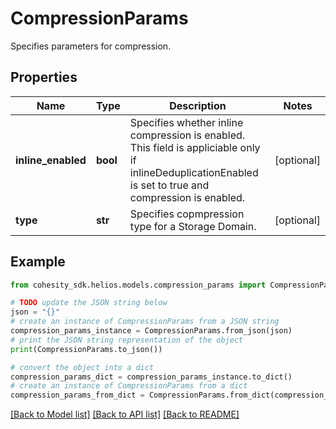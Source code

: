 # CompressionParams

Specifies parameters for compression.

## Properties

Name | Type | Description | Notes
------------ | ------------- | ------------- | -------------
**inline_enabled** | **bool** | Specifies whether inline compression is enabled. This field is appliciable only if inlineDeduplicationEnabled is set to true and compression is enabled. | [optional] 
**type** | **str** | Specifies copmpression type for a Storage Domain. | [optional] 

## Example

```python
from cohesity_sdk.helios.models.compression_params import CompressionParams

# TODO update the JSON string below
json = "{}"
# create an instance of CompressionParams from a JSON string
compression_params_instance = CompressionParams.from_json(json)
# print the JSON string representation of the object
print(CompressionParams.to_json())

# convert the object into a dict
compression_params_dict = compression_params_instance.to_dict()
# create an instance of CompressionParams from a dict
compression_params_from_dict = CompressionParams.from_dict(compression_params_dict)
```
[[Back to Model list]](../README.md#documentation-for-models) [[Back to API list]](../README.md#documentation-for-api-endpoints) [[Back to README]](../README.md)


